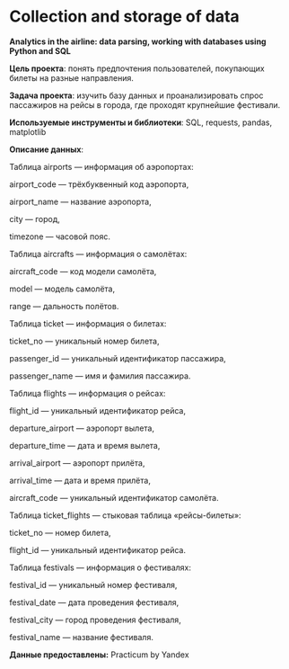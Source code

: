 # Collection and storage of data
**Analytics in the airline: data parsing, working with databases using Python and SQL**

**Цель проекта**: понять предпочтения пользователей, покупающих билеты на разные направления.

**Задача проекта**: изучить базу данных и проанализировать спрос пассажиров на рейсы в города, где проходят крупнейшие фестивали.

**Используемые инструменты и библиотеки**: SQL, requests, pandas, matplotlib

**Описание данных**:

Таблица airports — информация об аэропортах:

airport_code — трёхбуквенный код аэропорта,

airport_name — название аэропорта,

city — город,

timezone — часовой пояс.

Таблица aircrafts — информация о самолётах:

aircraft_code — код модели самолёта,

model — модель самолёта,

range — дальность полётов.

Таблица ticket — информация о билетах:

ticket_no — уникальный номер билета,

passenger_id — уникальный идентификатор пассажира,

passenger_name — имя и фамилия пассажира.

Таблица flights — информация о рейсах:

flight_id — уникальный идентификатор рейса,

departure_airport — аэропорт вылета,

departure_time — дата и время вылета,

arrival_airport — аэропорт прилёта,

arrival_time — дата и время прилёта,

aircraft_code — уникальный идентификатор самолёта.

Таблица ticket_flights — стыковая таблица «рейсы-билеты»:

ticket_no — номер билета,

flight_id — уникальный идентификатор рейса.

Таблица festivals — информация о фестивалях:

festival_id — уникальный номер фестиваля,

festival_date — дата проведения фестиваля,

festival_city — город проведения фестиваля,

festival_name — название фестиваля.

**Данные предоставлены:** Practicum by Yandex
